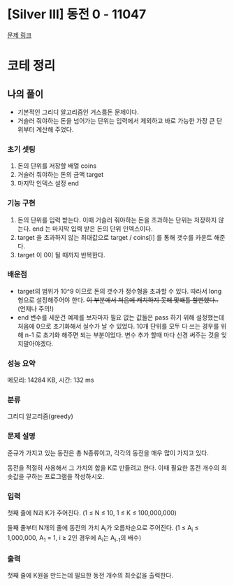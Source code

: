 # [Silver III] 동전 0 - 11047 

[문제 링크](https://www.acmicpc.net/problem/11047) 


# 코테 정리

## 나의 풀이

- 기본적인 그리디 알고리즘인 거스름돈 문제이다.
- 거슬러 줘야하는 돈을 넘어가는 단위는 입력에서 제외하고 바로 가능한 가장 큰 단위부터 계산해 주었다.

### **초기 셋팅**

1. 돈의 단위를 저장할 배열 coins
2. 거슬러 줘야하는 돈의 금액 target
3. 마지막 인덱스 설정 end

### **기능 구현**

1. 돈의 단위를 입력 받는다. 이때 거슬러 줘야하는 돈을 초과하는 단위는 저장하지 않는다.
end 는 마지막 입력 받은 돈의 단위 인덱스이다.
2. target 을 초과하지 않는 최대값으로 target / coins[i] 를 통해 갯수를 카운트 해준다.
3. target 이 0이 될 때까지 반복한다.

### **배운점**

- target의 범위가 10^9 이므로 돈의 갯수가 정수형을 초과할 수 있다. 따라서 long 형으로 설정해주어야 한다. ~~이 부분에서 처음에 캐치하지 못해 맞왜틀 할뻔했다..~~ (언제나 주의!)
- end 변수를 세운건 예제를 보자마자 필요 없는 값들은 pass 하기 위해 설정했는데 처음에 0으로 초기화해서 실수가 날 수 있었다. 10개 단위를 모두 다 쓰는 경우를 위해 n-1 로 초기화 해주면 되는 부분이었다. 변수 추가 할때 마다 신경 써주는 것을 잊지말아야겠다.

### 성능 요약

메모리: 14284 KB, 시간: 132 ms

### 분류

그리디 알고리즘(greedy)

### 문제 설명

<p>준규가 가지고 있는 동전은 총 N종류이고, 각각의 동전을 매우 많이 가지고 있다.</p>

<p>동전을 적절히 사용해서 그 가치의 합을 K로 만들려고 한다. 이때 필요한 동전 개수의 최솟값을 구하는 프로그램을 작성하시오.</p>

### 입력 

 <p>첫째 줄에 N과 K가 주어진다. (1 ≤ N ≤ 10, 1 ≤ K ≤ 100,000,000)</p>

<p>둘째 줄부터 N개의 줄에 동전의 가치 A<sub>i</sub>가 오름차순으로 주어진다. (1 ≤ A<sub>i</sub> ≤ 1,000,000, A<sub>1</sub> = 1, i ≥ 2인 경우에 A<sub>i</sub>는 A<sub>i-1</sub>의 배수)</p>

### 출력 

 <p>첫째 줄에 K원을 만드는데 필요한 동전 개수의 최솟값을 출력한다.</p>

